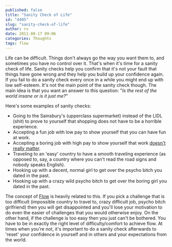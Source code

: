 ```yaml
---
published: false
title: "Sanity Check of Life"
id: "4405"
slug: "sanity-check-of-life"
author: rv
date: 2011-08-17 09:06
categories: Thoughts
tags: flow
---
```

Life can be difficult. Things don't always go the way you want them to, and sometimes you have no control over it. That's when it's time for a sanity check of life. Sanity checks help you confirm that it's not your fault that things have gone wrong and they help you build up your confidence again. If you fail to do a sanity check every once in a while you might end up with low self-esteem. It's not the main point of the sanity check though. The main idea is that you want an answer to this question: "<em>Is the rest of the world insane or is it just me?</em>"

Here's some examples of sanity checks:
<ul>
	<li>Going to the Sainsbury's (upperclass supermarket) instead of the LIDL (shit) to prove to yourself that shopping does not have to be a horrible experience.</li>
	<li>Accepting a fun job with low pay to show yourself that you can have fun at work.</li>
	<li>Accepting a boring job with high pay to show yourself that work <a href="http://1.bp.blogspot.com/_9eR8B_zsR9Y/Swacyf7PxxI/AAAAAAAAACQ/F6nUsviCiLc/s1600/matress.jpg">doesn't really matter</a>.</li>
	<li>Traveling to an 'easy' country to have a smooth traveling experience (as opposed to, say, a country where you can't read the road signs and nobody speaks English).</li>
	<li>Hooking up with a decent, normal girl to get over the psycho bitch you dated in the past.</li>
	<li>Hooking up with a crazy wild psycho bitch to get over the boring girl you dated in the past.</li>
</ul>
The concept of <a href="https://en.wikipedia.org/wiki/Flow_(psychology)" target="_blank">Flow</a> is heavily related to this. If you pick a challenge that is too difficult (impossible country to travel to, crazy difficult job, psycho bitch girlfriend) then you will get disappointed and you'll lose your motivation to do even the easier of challenges that you would otherwise enjoy. On the other hand, if the challenge is too easy then you just can't be bothered. You have to be in exactly the right level of difficulty/comfort to achieve flow. At times when you're not, it's important to do a sanity check afterwards to 'reset' your confidence in yourself and in others and your expectations from the world.
